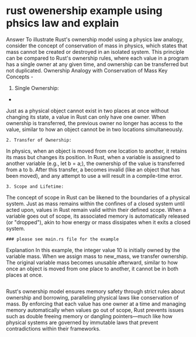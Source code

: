 # rust owenership example using phsics law and explain
Answer
To illustrate Rust's ownership model using a physics law analogy, consider the concept of conservation of mass in physics, which states that mass cannot be created or destroyed in an isolated system. This principle can be compared to Rust's ownership rules, where each value in a program has a single owner at any given time, and ownership can be transferred but not duplicated.
Ownership Analogy with Conservation of Mass
Key Concepts -
1. Single Ownership:
 - ```
 Just as a physical object cannot exist in two places at once without changing its state, a value in Rust can only have one owner. When ownership is transferred, the previous owner no longer has access to the value, similar to how an object cannot be in two locations simultaneously.

 ```
2. Transfer of Ownership:
```
In physics, when an object is moved from one location to another, it retains its mass but changes its position. In Rust, when a variable is assigned to another variable (e.g., let b = a;), the ownership of the value is transferred from a to b. After this transfer, a becomes invalid (like an object that has been moved), and any attempt to use a will result in a compile-time error.

```
3. Scope and Lifetime:
```
The concept of scope in Rust can be likened to the boundaries of a physical system. Just as mass remains within the confines of a closed system until acted upon, values in Rust remain valid within their defined scope. When a variable goes out of scope, its associated memory is automatically released (or "dropped"), akin to how energy or mass dissipates when it exits a closed system.

```
### please see main.rs file for the example

```
Explanation
In this example, the integer value 10 is initially owned by the variable mass. When we assign mass to new_mass, we transfer ownership. The original variable mass becomes unusable afterward, similar to how once an object is moved from one place to another, it cannot be in both places at once.

```

```

Rust's ownership model ensures memory safety through strict rules about ownership and borrowing, paralleling physical laws like conservation of mass. By enforcing that each value has one owner at a time and managing memory automatically when values go out of scope, Rust prevents issues such as double freeing memory or dangling pointers—much like how physical systems are governed by immutable laws that prevent contradictions within their frameworks.

```

